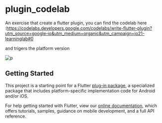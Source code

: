 # plugin_codelab

An exercise that create a flutter plugin, you can find the codelab here :https://codelabs.developers.google.com/codelabs/write-flutter-plugin?utm_source=google-io&utm_medium=organic&utm_campaign=io21-learninglab#0

and trigers the platform version 

![p](https://user-images.githubusercontent.com/36349126/119261061-ecc9ac00-bbd5-11eb-9144-c1476f4c5629.png)

## Getting Started

This project is a starting point for a Flutter
[plug-in package](https://flutter.dev/developing-packages/),
a specialized package that includes platform-specific implementation code for
Android and/or iOS.

For help getting started with Flutter, view our
[online documentation](https://flutter.dev/docs), which offers tutorials,
samples, guidance on mobile development, and a full API reference.

